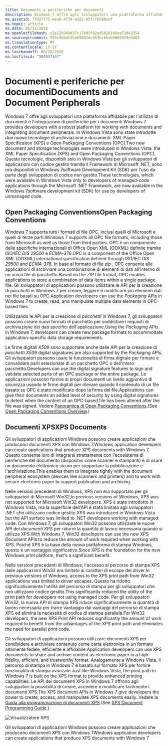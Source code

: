 ```yaml
---
title: Documenti e periferiche per documenti
description: Windows 7 offre agli sviluppatori una piattaforma affidabile per l'utilizzo di documenti e l'integrazione di periferiche per i documenti.
ms.assetid: 77d27775-eea8-4739-a1d2-05fcf6590cef
ms.topic: article
ms.date: 05/31/2018
ms.openlocfilehash: c2e220949d37c17b95f92ed5026166ea71043354
ms.sourcegitcommit: 592c9bbd22ba69802dc353bcb5eb30699f9e9403
ms.translationtype: MT
ms.contentlocale: it-IT
ms.lasthandoff: 08/20/2020
ms.locfileid: "104047147"
---
```

# <a name="documents-and-document-peripherals"></a><span data-ttu-id="9316e-103">Documenti e periferiche per documenti</span><span class="sxs-lookup"><span data-stu-id="9316e-103">Documents and Document Peripherals</span></span>

<span data-ttu-id="9316e-104">Windows 7 offre agli sviluppatori una piattaforma affidabile per l'utilizzo di documenti e l'integrazione di periferiche per i documenti.</span><span class="sxs-lookup"><span data-stu-id="9316e-104">Windows 7 provides developers with a robust platform for working with documents and integrating document peripherals.</span></span> <span data-ttu-id="9316e-105">In Windows Vista sono state introdotte due nuove tecnologie di archiviazione e documenti: XML Paper Specification (XPS) e Open Packaging Conventions (OPC).</span><span class="sxs-lookup"><span data-stu-id="9316e-105">Two new document and storage technologies were introduced in Windows Vista: the XML Paper Specification (XPS) and Open Packaging Conventions (OPC).</span></span> <span data-ttu-id="9316e-106">Queste tecnologie, disponibili solo in Windows Vista per gli sviluppatori di applicazioni con codice gestito tramite il Framework di Microsoft .NET, sono ora disponibili in Windows 7software Development Kit (SDK) per l'uso da parte degli sviluppatori di codice non gestito.</span><span class="sxs-lookup"><span data-stu-id="9316e-106">These technologies, which were available in Windows Vista only to developers of managed-code applications through the Microsoft .NET Framework, are now available in the Windows 7software development kit (SDK) for use by developers of unmanaged code.</span></span>

## <a name="open-packaging-conventions"></a><span data-ttu-id="9316e-107">Open Packaging Conventions</span><span class="sxs-lookup"><span data-stu-id="9316e-107">Open Packaging Conventions</span></span>

<span data-ttu-id="9316e-108">Windows 7 supporta tutti i formati di file OPC, inclusi quelli di Microsoft e quelli di terze parti.</span><span class="sxs-lookup"><span data-stu-id="9316e-108">Windows 7 supports all OPC file formats, including those from Microsoft as well as those from third parties.</span></span> <span data-ttu-id="9316e-109">OPC è un componente delle specifiche internazionali di Office Open XML (OOXML) definite tramite *ISO/IEC DIS 29500* e *ECMA-376*.</span><span class="sxs-lookup"><span data-stu-id="9316e-109">OPC is a component of the Office Open XML (OOXML) international specification defined through *ISO/IEC DIS 29500* and *ECMA-376*.</span></span> <span data-ttu-id="9316e-110">In base al formato di file *zip* , OPC consente alle applicazioni di archiviare una combinazione di elementi di dati all'interno di un unico file di pacchetto.</span><span class="sxs-lookup"><span data-stu-id="9316e-110">Based on the *ZIP* file format, OPC enables applications to store a combination of data items within a single package file.</span></span> <span data-ttu-id="9316e-111">Gli sviluppatori di applicazioni possono utilizzare le API per la creazione di *pacchetti* in Windows 7 per creare, leggere e modificare più elementi dati nei file basati su OPC.</span><span class="sxs-lookup"><span data-stu-id="9316e-111">Application developers can use the *Packaging* APIs in Windows 7 to create, read, and manipulate multiple data elements in OPC-based files.</span></span>

<span data-ttu-id="9316e-112">Utilizzando le API per la creazione di *pacchetti* in Windows 7, gli sviluppatori possono creare nuovi formati di pacchetto per soddisfare i requisiti di archiviazione dei dati specifici dell'applicazione.</span><span class="sxs-lookup"><span data-stu-id="9316e-112">Using the *Packaging* APIs in Windows 7, developers can create new package formats to accommodate application-specific data storage requirements.</span></span>

<span data-ttu-id="9316e-113">Le firme digitali *X509* sono supportate anche dalle API per la creazione di *pacchetti*.</span><span class="sxs-lookup"><span data-stu-id="9316e-113">*X509* digital signatures are also supported by the *Packaging* APIs.</span></span> <span data-ttu-id="9316e-114">Gli sviluppatori possono usare le funzionalità di firma digitale per firmare e convalidare parti selezionate di un pacchetto OPC o dell'intero pacchetto.</span><span class="sxs-lookup"><span data-stu-id="9316e-114">Developers can use the digital signature features to sign and validate selected parts of an OPC package or the entire package.</span></span> <span data-ttu-id="9316e-115">Le applicazioni possono fornire ai propri documenti un livello aggiuntivo di sicurezza usando le firme digitali per rilevare quando il contenuto di un file basato su OPC è stato modificato dopo la firma del file.</span><span class="sxs-lookup"><span data-stu-id="9316e-115">Applications can give their documents an added level of security by using digital signatures to detect when the content of an OPC-based file has been altered after the file was signed.</span></span> <span data-ttu-id="9316e-116">Vedere [Panoramica di Open Packaging Conventions](/previous-versions/windows/desktop/opc/open-packaging-conventions-overview).</span><span class="sxs-lookup"><span data-stu-id="9316e-116">(See [Open Packaging Conventions Overview](/previous-versions/windows/desktop/opc/open-packaging-conventions-overview).)</span></span>

## <a name="xps-documents"></a><span data-ttu-id="9316e-117">Documenti XPS</span><span class="sxs-lookup"><span data-stu-id="9316e-117">XPS Documents</span></span>

<span data-ttu-id="9316e-118">Gli sviluppatori di applicazioni Windows possono creare applicazioni che producono documenti XPS con Windows 7.</span><span class="sxs-lookup"><span data-stu-id="9316e-118">Windows application developers can create applications that produce XPS documents with Windows 7.</span></span> <span data-ttu-id="9316e-119">Questo consente loro di integrarsi strettamente con l'ecosistema di periferiche del documento (dispositivi come scanner e stampanti) e di usare un documento elettronico sicuro per supportare la pubblicazione e l'archiviazione.</span><span class="sxs-lookup"><span data-stu-id="9316e-119">This enables them to integrate tightly with the document peripheral ecosystem (devices like scanners and printers) and to work with secure electronic paper to support publication and archiving.</span></span>

<span data-ttu-id="9316e-120">Nelle versioni precedenti di Windows, XPS non era supportato per gli sviluppatori di Microsoft Win32.</span><span class="sxs-lookup"><span data-stu-id="9316e-120">In previous versions of Windows, XPS was not supported for Microsoft Win32 developers.</span></span> <span data-ttu-id="9316e-121">XPS è stato introdotto in Windows Vista, ma la superficie dell'API è stata limitata agli sviluppatori .NET che utilizzano codice gestito.</span><span class="sxs-lookup"><span data-stu-id="9316e-121">XPS was introduced in Windows Vista but the API surface was limited to .NET developers working with managed code.</span></span> <span data-ttu-id="9316e-122">Con Windows 7, gli sviluppatori Win32 possono utilizzare le nuove API dei *documenti* XPS per ridurre la quantità di lavoro necessaria quando si utilizza XPS.</span><span class="sxs-lookup"><span data-stu-id="9316e-122">With Windows 7, Win32 developers can use the new XPS *Document* APIs to reduce the amount of work required when working with XPS.</span></span> <span data-ttu-id="9316e-123">Poiché XPS è la base della nuova piattaforma di stampa Windows, questo è un vantaggio significativo.</span><span class="sxs-lookup"><span data-stu-id="9316e-123">Since XPS is the foundation for the new Windows print platform, that's a significant benefit.</span></span>

<span data-ttu-id="9316e-124">Nelle versioni precedenti di Windows, l'accesso al percorso di stampa XPS dalle applicazioni Win32 era limitato ai caratteri di escape del driver.</span><span class="sxs-lookup"><span data-stu-id="9316e-124">In previous versions of Windows, access to the XPS print path from Win32 applications was limited to driver escapes.</span></span> <span data-ttu-id="9316e-125">Questo ha ridotto significativamente l'utilità del percorso di stampa per gli sviluppatori che non utilizzano codice gestito.</span><span class="sxs-lookup"><span data-stu-id="9316e-125">This significantly reduced the utility of the print path for developers not using managed code.</span></span> <span data-ttu-id="9316e-126">Per gli sviluppatori Win32, la nuova API di *stampa* XPS riduce significativamente la quantità di lavoro necessaria per trarre vantaggio dai vantaggi del percorso di stampa XPS ed elimina la necessità di codice di stampa parallela.</span><span class="sxs-lookup"><span data-stu-id="9316e-126">For Win32 developers, the new XPS *Print* API reduces significantly the amount of work required to benefit from the advantages of the XPS print path and eliminates the need for parallel print code.</span></span>

<span data-ttu-id="9316e-127">Gli sviluppatori di applicazioni possono utilizzare documenti XPS per condividere e archiviare contenuto come carta elettronica in un formato altamente fedele, efficiente e affidabile.</span><span class="sxs-lookup"><span data-stu-id="9316e-127">Application developers can use XPS documents to share and archive content as electronic paper in a high-fidelity, efficient, and trustworthy format.</span></span> <span data-ttu-id="9316e-128">Analogamente a Windows Vista, il percorso di stampa in Windows 7 è basato sul formato XPS per fornire funzionalità di stampa avanzate.</span><span class="sxs-lookup"><span data-stu-id="9316e-128">Just like Windows Vista, the print path in Windows 7 is built on the XPS format to provide enhanced printing capabilities.</span></span> <span data-ttu-id="9316e-129">Le API dei documenti XPS in Windows 7 offrono agli sviluppatori la possibilità di creare, accedere e modificare facilmente i documenti XPS.</span><span class="sxs-lookup"><span data-stu-id="9316e-129">The XPS document APIs in Windows 7 give developers the power to create, access, and manipulate XPS documents easily.</span></span> <span data-ttu-id="9316e-130">Vedere la [Guida alla programmazione di documenti XPS](/previous-versions//dd372978(v=vs.85)).</span><span class="sxs-lookup"><span data-stu-id="9316e-130">(See [XPS Document Programming Guide](/previous-versions//dd372978(v=vs.85)).)</span></span>

![Visualizzatore XPS](images/windows7-devguide-xpsviewer.jpg)

<span data-ttu-id="9316e-132">Gli sviluppatori di applicazioni Windows possono creare applicazioni che producono documenti XPS con Windows 7</span><span class="sxs-lookup"><span data-stu-id="9316e-132">Windows application developers can create applications that produce XPS documents with Windows 7</span></span>

 

 